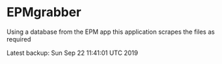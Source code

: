 # EPMgrabber
Using a database from the EPM app this application scrapes the files as required


Latest backup: Sun Sep 22 11:41:01 UTC 2019

